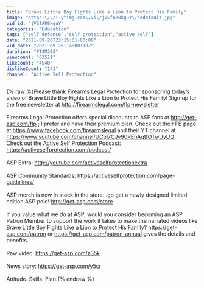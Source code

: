 ```yaml
---
title: "Brave Little Boy Fights Like a Lion to Protect His Family"
image: "https:\/\/i.ytimg.com\/vi\/jVSfAR8kguY\/hqdefault.jpg"
vid_id: "jVSfAR8kguY"
categories: "Education"
tags: ["self defense","self protection","active self"]
date: "2021-09-26T23:15:01+03:00"
vid_date: "2021-09-26T14:00:18Z"
duration: "PT4M30S"
viewcount: "63511"
likeCount: "4540"
dislikeCount: "141"
channel: "Active Self Protection"
---
```

{% raw %}Please thank Firearms Legal Protection for sponsoring today’s video of Brave Little Boy Fights Like a Lion to Protect His Family!   Sign up for the free newsletter at <a rel="nofollow" target="blank" href="http://firearmslegal.com/flp-newsletter">http://firearmslegal.com/flp-newsletter</a><br /><br />Firearms Legal Protection offers special discounts to ASP fans at <a rel="nofollow" target="blank" href="http://get-asp.com/flp">http://get-asp.com/flp</a> ; I prefer and have their premium plan. Check out their FB page at <a rel="nofollow" target="blank" href="https://www.facebook.com/firearmslegal">https://www.facebook.com/firearmslegal</a> and their YT channel at <a rel="nofollow" target="blank" href="https://www.youtube.com/channel/UCoI7CJv90REnAqtfOTwUyUQ">https://www.youtube.com/channel/UCoI7CJv90REnAqtfOTwUyUQ</a><br />Check out the Active Self Protection Podcast: <a rel="nofollow" target="blank" href="https://activeselfprotection.com/podcast/">https://activeselfprotection.com/podcast/</a><br /><br />ASP Extra: <a rel="nofollow" target="blank" href="http://youtube.com/activeselfprotectionextra">http://youtube.com/activeselfprotectionextra</a><br /><br />ASP Community Standards: <a rel="nofollow" target="blank" href="https://activeselfprotection.com/page-guidelines/">https://activeselfprotection.com/page-guidelines/</a><br /><br />ASP merch is now in stock in the store…go get a newly designed limited edition ASP polo! <a rel="nofollow" target="blank" href="http://get-asp.com/store">http://get-asp.com/store</a><br /><br />If you value what we do at ASP, would you consider becoming an ASP Patron Member to support the work it takes to make the narrated videos like Brave Little Boy Fights Like a Lion to Protect His Family? <a rel="nofollow" target="blank" href="https://get-asp.com/patron">https://get-asp.com/patron</a> or <a rel="nofollow" target="blank" href="https://get-asp.com/patron-annual">https://get-asp.com/patron-annual</a> gives the details and benefits.<br /><br />Raw video: <a rel="nofollow" target="blank" href="https://get-asp.com/z35k">https://get-asp.com/z35k</a><br /><br />News story: <a rel="nofollow" target="blank" href="https://get-asp.com/y5cr">https://get-asp.com/y5cr</a><br /><br />Attitude. Skills. Plan.{% endraw %}
